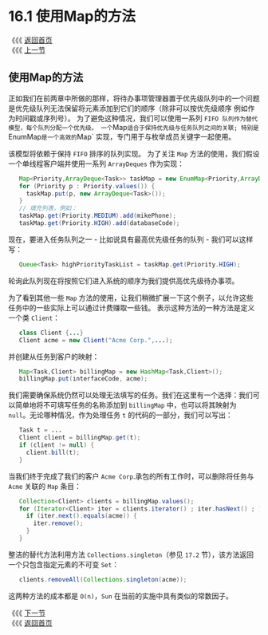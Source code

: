 # 16.1 使用Map的方法

《《《 [返回首页](../../)   
 《《《 [上一节](./)

## 使用Map的方法

正如我们在前两章中所做的那样，将待办事项管理器置于优先级队列中的一个问题是优先级队列无法保留将元素添加到它们的顺序（除非可以按优先级顺序 例如作为时间戳或序列号）。 为了避免这种情况，我们可以使用一系列 `FIFO 队列作为替代模型，每个队列分配一个优先级。 一个`Map`适合于保持优先级与任务队列之间的关联; 特别是`EnumMap`是一个高效的`Map\` 实现，专门用于与枚举成员关键字一起使用。

该模型将依赖于保持 `FIFO` 排序的队列实现。 为了关注 `Map` 方法的使用，我们假设一个单线程客户端并使用一系列 `ArrayDeques` 作为实现：

```java
   Map<Priority,ArrayDeque<Task>> taskMap = new EnumMap<Priority,ArrayDeque<Task>>(Priority.class);
   for (Priority p : Priority.values()) {
     taskMap.put(p, new ArrayDeque<Task>());
   }
   // 填充列表，例如：
   taskMap.get(Priority.MEDIUM).add(mikePhone);
   taskMap.get(Priority.HIGH).add(databaseCode);
```

现在，要进入任务队列之一 - 比如说具有最高优先级任务的队列 - 我们可以这样写：

```java
   Queue<Task> highPriorityTaskList = taskMap.get(Priority.HIGH);
```

轮询此队列现在将按照它们进入系统的顺序为我们提供高优先级待办事项。

为了看到其他一些 `Map` 方法的使用，让我们稍微扩展一下这个例子，以允许这些任务中的一些实际上可以通过计费赚取一些钱。 表示这种方法的一种方法是定义一个类 `Client`：

```java
   class Client {...}
   Client acme = new Client("Acme Corp.",...);
```

并创建从任务到客户的映射：

```java
   Map<Task,Client> billingMap = new HashMap<Task,Client>();
   billingMap.put(interfaceCode, acme);
```

我们需要确保系统仍然可以处理无法填写的任务。我们在这里有一个选择：我们可以简单地将不可填写任务的名称添加到 `billingMap` 中，也可以将其映射为 `null`。无论哪种情况，作为处理任务 `t` 的代码的一部分，我们可以写出：

```java
   Task t = ...
   Client client = billingMap.get(t);
   if (client != null) {
     client.bill(t);
   }
```

当我们终于完成了我们的客户 `Acme Corp`.承包的所有工作时，可以删除将任务与 `Acme` 关联的 `Map` 条目：

```java
   Collection<Client> clients = billingMap.values();
   for (Iterator<Client> iter = clients.iterator() ; iter.hasNext() ; ) {
     if (iter.next().equals(acme)) {
       iter.remove();
     }
   }
```

整洁的替代方法利用方法 `Collections.singleton`（参见 `17.2` 节），该方法返回一个只包含指定元素的不可变 `Set`：

```java
   clients.removeAll(Collections.singleton(acme));
```

这两种方法的成本都是 `O(n)`，`Sun` 在当前的实施中具有类似的常数因子。

《《《 [下一节](16.2-shi-xian-map.md)   
 《《《 [返回首页](../../)

